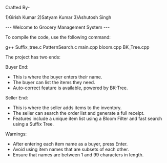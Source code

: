 Crafted By-

1)Girish Kumar
2)Satyam Kumar 
3)Ashutosh Singh 



--- Welcome to Grocery Management System ---

To compile the code, use the following command:

g++ Suffix_tree.c PatternSearch.c main.cpp bloom.cpp BK_Tree.cpp

The project has two ends:

Buyer End:
- This is where the buyer enters their name.
- The buyer can list the items they need.
- Auto-correct feature is available, powered by BK-Tree.

Seller End:
- This is where the seller adds items to the inventory.
- The seller can search the order list and generate a full receipt.
- Features include a unique item list using a Bloom Filter and fast search using a Suffix Tree.

Warnings:
- After entering each item name as a buyer, press Enter.
- Avoid using item names that are subsets of each other.
- Ensure that names are between 1 and 99 characters in length.
